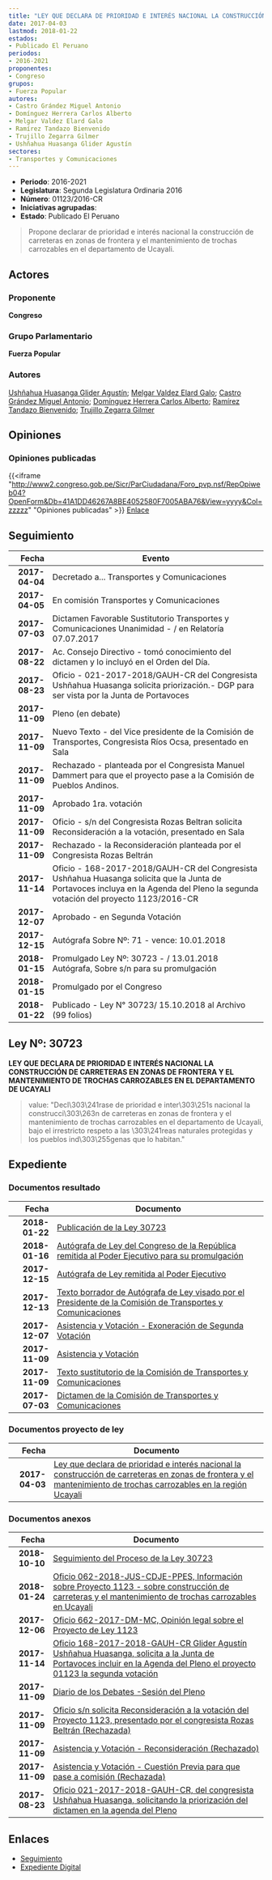 ```yaml
---
title: "LEY QUE DECLARA DE PRIORIDAD E INTERÉS NACIONAL LA CONSTRUCCIÓN DE CARRETERAS EN ZONAS DE FRONTERA Y EL MANTENIMIENTO DE TROCHAS CARROZABLES EN LA REGIÓN UCAYALI"
date: 2017-04-03
lastmod: 2018-01-22
estados:
- Publicado El Peruano
periodos:
- 2016-2021
proponentes:
- Congreso
grupos:
- Fuerza Popular
autores:
- Castro Grández Miguel Antonio
- Domínguez Herrera Carlos Alberto
- Melgar Valdez Elard Galo
- Ramírez Tandazo Bienvenido
- Trujillo Zegarra Gilmer
- Ushñahua Huasanga Glider Agustín
sectores:
- Transportes y Comunicaciones
---
```

- **Periodo**: 2016-2021
- **Legislatura**: Segunda Legislatura Ordinaria 2016
- **Número**: 01123/2016-CR
- **Iniciativas agrupadas**: 
- **Estado**: Publicado El Peruano

> Propone declarar de prioridad e interés nacional la construcción de carreteras en zonas de frontera y el mantenimiento de trochas carrozables en el departamento de Ucayali.


## Actores

### Proponente

**Congreso**

### Grupo Parlamentario

**Fuerza Popular**

### Autores

[Ushñahua Huasanga Glider Agustín](mailto:mailto:gushnahua@congreso.gob.pe); [Melgar Valdez Elard Galo](mailto:mailto:emelgar@congreso.gob.pe); [Castro Grández Miguel Antonio](mailto:mailto:macastro@congreso.gob.pe); [Domínguez Herrera Carlos Alberto](mailto:mailto:cdominguez@congreso.gob.pe); [Ramírez Tandazo Bienvenido](mailto:mailto:bramirez@congreso.gob.pe); [Trujillo Zegarra Gilmer](mailto:mailto:gtrujilloz@congreso.gob.pe)

## Opiniones

### Opiniones publicadas

{{<iframe "http://www2.congreso.gob.pe/Sicr/ParCiudadana/Foro_pvp.nsf/RepOpiweb04?OpenForm&Db=41A1DD46267A8BE4052580F7005ABA76&View=yyyy&Col=zzzzz" "Opiniones publicadas" >}}
[Enlace](http://www2.congreso.gob.pe/Sicr/ParCiudadana/Foro_pvp.nsf/RepOpiweb04?OpenForm&Db=41A1DD46267A8BE4052580F7005ABA76&View=yyyy&Col=zzzzz)


## Seguimiento

| Fecha | Evento |
|------:|--------|
| **2017-04-04** | Decretado a... Transportes y Comunicaciones |
| **2017-04-05** | En comisión Transportes y Comunicaciones |
| **2017-07-03** | Dictamen Favorable Sustitutorio Transportes y Comunicaciones Unanimidad - / en Relatoría 07.07.2017 |
| **2017-08-22** | Ac. Consejo Directivo - tomó conocimiento del dictamen y lo incluyó en el Orden del Día. |
| **2017-08-23** | Oficio - 021-2017-2018/GAUH-CR del Congresista Ushñahua Huasanga solicita priorización.- DGP para ser vista por la Junta de Portavoces |
| **2017-11-09** | Pleno (en debate) |
| **2017-11-09** | Nuevo Texto - del Vice presidente de la Comisión de Transportes, Congresista Ríos Ocsa, presentado en Sala |
| **2017-11-09** | Rechazado - planteada por el Congresista Manuel Dammert para que el proyecto pase a la Comisión de Pueblos Andinos. |
| **2017-11-09** | Aprobado 1ra. votación |
| **2017-11-09** | Oficio - s/n del Congresista Rozas Beltran solicita Reconsideración a la votación, presentado en Sala |
| **2017-11-09** | Rechazado - la Reconsideración planteada por el Congresista Rozas Beltrán |
| **2017-11-14** | Oficio - 168-2017-2018/GAUH-CR del Congresista Ushñahua Huasanga solicita que la Junta de Portavoces incluya en la Agenda del Pleno la segunda votación del proyecto 1123/2016-CR |
| **2017-12-07** | Aprobado - en Segunda Votación |
| **2017-12-15** | Autógrafa Sobre Nº: 71 - vence: 10.01.2018 |
| **2018-01-15** | Promulgado Ley Nº: 30723 - / 13.01.2018 Autógrafa, Sobre s/n para su promulgación |
| **2018-01-15** | Promulgado por el Congreso |
| **2018-01-22** | Publicado - Ley N° 30723/ 15.10.2018 al Archivo (99 folios) |

## Ley Nº: 30723

**LEY QUE DECLARA DE PRIORIDAD E INTERÉS NACIONAL LA CONSTRUCCIÓN DE CARRETERAS EN ZONAS DE FRONTERA Y EL MANTENIMIENTO DE TROCHAS CARROZABLES EN EL DEPARTAMENTO DE UCAYALI**

> value: "Decl\303\241rase de prioridad e inter\303\251s nacional la construcci\303\263n de carreteras en zonas de frontera y el mantenimiento de trochas carrozables en el departamento de Ucayali, bajo el irrestricto respeto a las \303\241reas naturales protegidas y los pueblos ind\303\255genas que lo habitan."


## Expediente

### Documentos resultado

| Fecha | Documento |
|------:|-----------|
| **2018-01-22** | [Publicación de la Ley 30723](http://www.leyes.congreso.gob.pe/Documentos/2016_2021/ADLP/Normas_Legales/30723-LEY.pdf) |
| **2018-01-16** | [Autógrafa de Ley del Congreso de la República remitida al Poder Ejecutivo para su promulgación](http://www.leyes.congreso.gob.pe/Documentos/2016_2021/Autografas/Ley_y_de_Resolucion_Legislativa/AU0112320180116.PDF) |
| **2017-12-15** | [Autógrafa de Ley remitida al Poder Ejecutivo](http://www.leyes.congreso.gob.pe/Documentos/2016_2021/ADLP/Texto_Aprobado/AU0112320171215.pdf) |
| **2017-12-13** | [Texto borrador de Autógrafa de Ley visado por el Presidente de la Comisión de Transportes y Comunicaciones](http://www.leyes.congreso.gob.pe/Documentos/2016_2021/Texto_Borrador_de_Autografa/BAU0112320171213.pdf) |
| **2017-12-07** | [Asistencia y Votación - Exoneración de Segunda Votación](http://www.leyes.congreso.gob.pe/Documentos/2016_2021/Asistencia_y_Votacion/Proyectos_de_Ley/Exoneracion_de_Segunda_Votacion/ESV0112320171207.pdf) |
| **2017-11-09** | [Asistencia y Votación](http://www.leyes.congreso.gob.pe/Documentos/2016_2021/Asistencia_y_Votacion/Proyectos_de_Ley/AV0112320171109.pdf) |
| **2017-11-09** | [Texto sustitutorio de la Comisión de Transportes y Comunicaciones](http://www.leyes.congreso.gob.pe/Documentos/2016_2021/Texto_Sustitutorio/Proyectos_de_Ley/TS0112320171109.pdf) |
| **2017-07-03** | [Dictamen de la Comisión de Transportes y Comunicaciones](http://www.leyes.congreso.gob.pe/Documentos/2016_2021/Dictamenes/Proyectos_de_Ley/01123DC23MAY20170703.PDF) |

### Documentos proyecto de ley

| Fecha | Documento |
|------:|-----------|
| **2017-04-03** | [Ley que declara de prioridad e interés nacional la construcción de carreteras en zonas de frontera y el mantenimiento de trochas carrozables en la región Ucayali](http://www.leyes.congreso.gob.pe/Documentos/2016_2021/Proyectos_de_Ley_y_de_Resoluciones_Legislativas/PL0112320170403.pdf) |

### Documentos anexos

| Fecha | Documento |
|------:|-----------|
| **2018-10-10** | [Seguimiento del Proceso de la Ley 30723](http://www.leyes.congreso.gob.pe/Documentos/2016_2021/Seguimiento_de_Proyectos_de_Ley/01123PL20181010.pdf) |
| **2018-01-24** | [Oficio 062-2018-JUS-CDJE-PPES, Información sobre Proyecto 1123 - sobre construcción de carreteras y el mantenimiento de trochas carrozables en Ucayali](http://www.leyes.congreso.gob.pe/Documentos/2016_2021/Oficios/Otras_Instituciones/OFICIO-062-2018-JUS-CDJE-PPES.PDF) |
| **2017-12-06** | [Oficio 662-2017-DM-MC, Opinión legal sobre el Proyecto de Ley 1123](http://www.leyes.congreso.gob.pe/Documentos/2016_2021/Oficios/Otras_Instituciones/OFICIO-662-2017-DM-MC.pdf) |
| **2017-11-14** | [Oficio 168-2017-2018-GAUH-CR Glider Agustín Ushñahua Huasanga, solicita a la Junta de Portavoces incluir en la Agenda del Pleno el proyecto 01123 la segunda votación](http://www.leyes.congreso.gob.pe/Documentos/2016_2021/Oficios/Congresistas/OFICIO-168-2017-2018-GAUH-CR.pdf) |
| **2017-11-09** | [Diario de los Debates -Sesión del Pleno](http://www.leyes.congreso.gob.pe/Documentos/2016_2021/ADLP/Diario_Debates/30723-TDD.pdf) |
| **2017-11-09** | [Oficio s/n solicita Reconsideración a la votación del Proyecto 1123, presentado por el congresista Rozas Beltrán (Rechazada)](http://www.leyes.congreso.gob.pe/Documentos/2016_2021/Asistencia_y_Votacion/Proyectos_de_Ley/Reconsideracion/RC0112320171109.pdf) |
| **2017-11-09** | [Asistencia y Votación - Reconsideración (Rechazado)](http://www.leyes.congreso.gob.pe/Documentos/2016_2021/Asistencia_y_Votacion/Proyectos_de_Ley/Reconsideracion/RAV0112320171109.pdf) |
| **2017-11-09** | [Asistencia y Votación - Cuestión Previa para que pase a comisión (Rechazada)](http://www.leyes.congreso.gob.pe/Documentos/2016_2021/Asistencia_y_Votacion/Proyectos_de_Ley/AVCP0112320171109.pdf) |
| **2017-08-23** | [Oficio 021-2017-2018-GAUH-CR, del congresista Ushñahua Huasanga, solicitando la priorización del dictamen en la agenda del Pleno](http://www.leyes.congreso.gob.pe/Documentos/2016_2021/Oficios/Congresistas/OFICIO-021-2017-2018-GAUH-CR.pdf) |

## Enlaces

- [Seguimiento](http://www2.congreso.gob.pe/Sicr/TraDocEstProc/CLProLey2016.nsf/f7fff46988ca05b1052578e100829cc7/fc43c5a6dc3639c4052580f7005f72a2?OpenDocument)
- [Expediente Digital](http://www2.congreso.gob.pe/Sicr/TraDocEstProc/Expvirt_2011.nsf/visbusqptramdoc1621/01123?opendocument)

